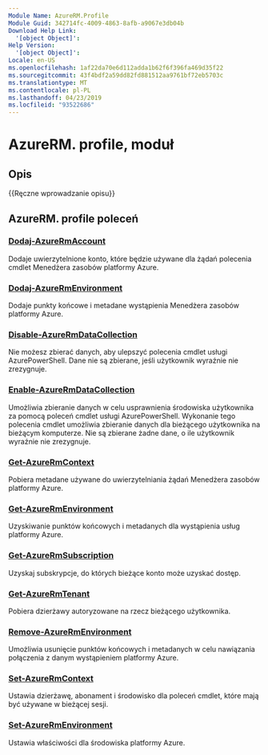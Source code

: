 ```yaml
---
Module Name: AzureRM.Profile
Module Guid: 342714fc-4009-4863-8afb-a9067e3db04b
Download Help Link:
  '[object Object]': 
Help Version:
  '[object Object]': 
Locale: en-US
ms.openlocfilehash: 1af22da70e6d112adda1b62f6f396fa469d35f22
ms.sourcegitcommit: 43f4bdf2a59dd82fd881512aa9761bf72eb5703c
ms.translationtype: MT
ms.contentlocale: pl-PL
ms.lasthandoff: 04/23/2019
ms.locfileid: "93522686"
---
```

# AzureRM. profile, moduł
## Opis
{{Ręczne wprowadzanie opisu}}

## AzureRM. profile poleceń
### [Dodaj-AzureRmAccount](Add-AzureRmAccount.md)
Dodaje uwierzytelnione konto, które będzie używane dla żądań polecenia cmdlet Menedżera zasobów platformy Azure.

### [Dodaj-AzureRmEnvironment](Add-AzureRmEnvironment.md)
Dodaje punkty końcowe i metadane wystąpienia Menedżera zasobów platformy Azure.

### [Disable-AzureRmDataCollection](Disable-AzureRmDataCollection.md)
Nie możesz zbierać danych, aby ulepszyć polecenia cmdlet usługi AzurePowerShell. Dane nie są zbierane, jeśli użytkownik wyraźnie nie zrezygnuje.

### [Enable-AzureRmDataCollection](Enable-AzureRmDataCollection.md)
Umożliwia zbieranie danych w celu usprawnienia środowiska użytkownika za pomocą poleceń cmdlet usługi AzurePowerShell.
Wykonanie tego polecenia cmdlet umożliwia zbieranie danych dla bieżącego użytkownika na bieżącym komputerze.
Nie są zbierane żadne dane, o ile użytkownik wyraźnie nie zrezygnuje.

### [Get-AzureRmContext](Get-AzureRmContext.md)
Pobiera metadane używane do uwierzytelniania żądań Menedżera zasobów platformy Azure.

### [Get-AzureRmEnvironment](Get-AzureRmEnvironment.md)
Uzyskiwanie punktów końcowych i metadanych dla wystąpienia usług platformy Azure.

### [Get-AzureRmSubscription](Get-AzureRmSubscription.md)
Uzyskaj subskrypcje, do których bieżące konto może uzyskać dostęp.

### [Get-AzureRmTenant](Get-AzureRmTenant.md)
Pobiera dzierżawy autoryzowane na rzecz bieżącego użytkownika.

### [Remove-AzureRmEnvironment](Remove-AzureRmEnvironment.md)
Umożliwia usunięcie punktów końcowych i metadanych w celu nawiązania połączenia z danym wystąpieniem platformy Azure.

### [Set-AzureRmContext](Set-AzureRmContext.md)
Ustawia dzierżawę, abonament i środowisko dla poleceń cmdlet, które mają być używane w bieżącej sesji.

### [Set-AzureRmEnvironment](Set-AzureRmEnvironment.md)
Ustawia właściwości dla środowiska platformy Azure.

